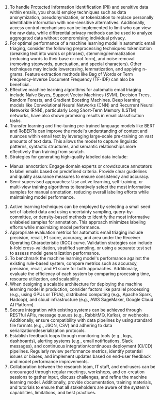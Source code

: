  1. To handle Protected Information Identification (PII) and sensitive data within emails, you should employ techniques such as data anonymization, pseudonymization, or tokenization to replace personally identifiable information with non-sensitive alternatives. Additionally, access control mechanisms can be implemented to limit who can view the raw data, while differential privacy methods can be used to analyze aggregated data without compromising individual privacy.
2. For optimal performance of a machine learning model in automatic email triaging, consider the following preprocessing techniques: tokenization (breaking text into words or phrases), stemming/lemmatization (reducing words to their base or root form), and noise removal (removing stopwords, punctuation, and special characters). Other techniques may include lowercasing, lemmatization, and applying n-grams. Feature extraction methods like Bag of Words or Term Frequency-Inverse Document Frequency (TF-IDF) can also be beneficial.
3. Effective machine learning algorithms for automatic email triaging include Naïve Bayes, Support Vector Machines (SVM), Decision Trees, Random Forests, and Gradient Boosting Machines. Deep learning models like Convolutional Neural Networks (CNN) and Recurrent Neural Networks (RNN), particularly Long Short-Term Memory (LSTM) networks, have also shown promising results in email classification tasks.
4. Transfer learning and fine-tuning pre-trained language models like BERT and RoBERTa can improve the model's understanding of context and nuances within email text by leveraging large-scale pre-training on vast amounts of text data. This allows the model to capture linguistic patterns, syntactic structures, and semantic relationships more effectively than training from scratch.
5. Strategies for generating high-quality labeled data include:
* Manual annotation: Engage domain experts or crowdsource annotators to label emails based on predefined criteria. Provide clear guidelines and quality assurance measures to ensure consistency and accuracy.
* Semi-supervised approaches: Use active learning, self-training, or multi-view training algorithms to iteratively select the most informative samples for manual annotation, reducing overall labeling efforts while maintaining model performance.
1. Active learning techniques can be employed by selecting a small seed set of labeled data and using uncertainty sampling, query-by-committee, or density-based methods to identify the most informative unlabeled samples for annotation. This approach minimizes labeling efforts while maximizing model performance.
2. Appropriate evaluation metrics for automatic email triaging include precision, recall, F1 score, accuracy, and area under the Receiver Operating Characteristic (ROC) curve. Validation strategies can include k-fold cross-validation, stratified sampling, or using a separate test set to assess model generalization performance.
3. To benchmark the machine learning model's performance against the existing rule-based system, compare metrics such as accuracy, precision, recall, and F1 score for both approaches. Additionally, evaluate the efficiency of each system by comparing processing time, resource utilization, and scalability.
4. When designing a scalable architecture for deploying the machine learning model in production, consider factors like parallel processing (e.g., using GPUs or TPUs), distributed computing (e.g., Apache Spark, Hadoop), and cloud infrastructure (e.g., AWS SageMaker, Google Cloud AI Platform).
5. Secure integration with existing systems can be achieved through RESTful APIs, message queues (e.g., RabbitMQ, Kafka), or webhooks. Additionally, ensure compatibility with data pipelines by using standard file formats (e.g., JSON, CSV) and adhering to data serialization/deserialization protocols.
6. Establish feedback loops through monitoring tools (e.g., logs, dashboards), alerting systems (e.g., email notifications, Slack messages), and continuous integration/continuous deployment (CI/CD) pipelines. Regularly review performance metrics, identify potential issues or biases, and implement updates based on end-user feedback and model performance improvements.
7. Collaboration between the research team, IT staff, and end-users can be encouraged through regular meetings, workshops, and co-creation sessions to gather input, discuss challenges, and refine the machine learning model. Additionally, provide documentation, training materials, and tutorials to ensure that all stakeholders are aware of the system's capabilities, limitations, and best practices.